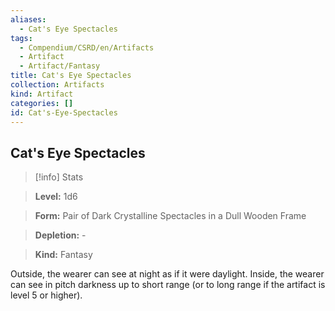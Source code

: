 ```yaml
---
aliases:
  - Cat's Eye Spectacles
tags:
  - Compendium/CSRD/en/Artifacts
  - Artifact
  - Artifact/Fantasy
title: Cat's Eye Spectacles
collection: Artifacts
kind: Artifact
categories: []
id: Cat's-Eye-Spectacles
---
```

## Cat's Eye Spectacles    
>[!info] Stats    
> **Level:** 1d6    
> **Form:** Pair of Dark Crystalline Spectacles in a Dull Wooden Frame    
> **Depletion:** -    
> **Kind:** Fantasy  
    
Outside, the wearer can see at night as if it were daylight. Inside, the wearer can see in pitch darkness up to short range (or to long range if the artifact is level 5 or higher).
